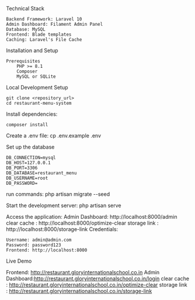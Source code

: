 Technical Stack

    Backend Framework: Laravel 10
    Admin Dashboard: Filament Admin Panel
    Database: MySQL
    Frontend: Blade templates
    Caching: Laravel's File Cache

Installation and Setup

    Prerequisites
        PHP >= 8.1
        Composer
        MySQL or SQLite

Local Development Setup

    git clone <repository_url>
    cd restaurant-menu-system

Install dependencies:

    composer install

Create a .env file:
cp .env.example .env

Set up the database

    DB_CONNECTION=mysql
    DB_HOST=127.0.0.1
    DB_PORT=3306
    DB_DATABASE=restaurant_menu
    DB_USERNAME=root
    DB_PASSWORD=

run commands:
php artisan migrate --seed

Start the development server:
php artisan serve

Access the application:
Admin Dashboard: http://localhost:8000/admin
clear cache : http://localhost:8000/optimize-clear
storage link : http://localhost:8000/storage-link
Credentials:

    Username: admin@admin.com
    Password: password123
    Frontend: http://localhost:8000

Live Demo

Frontend: http://restaurant.gloryinternationalschool.co.in
Admin Dashboard:http://restaurant.gloryinternationalschool.co.in/login
clear cache : http://restaurant.gloryinternationalschool.co.in/optimize-clear
storage link : http://restaurant.gloryinternationalschool.co.in/storage-link
